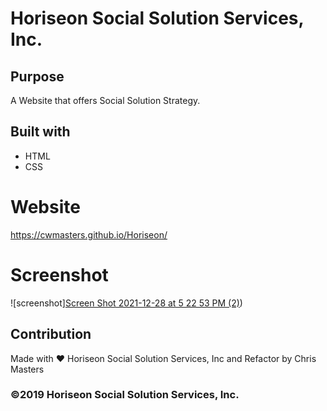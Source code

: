 # Horiseon Social Solution Services, Inc.

## Purpose
A Website that offers Social Solution Strategy.

## Built with
* HTML
* CSS

# Website
https://cwmasters.github.io/Horiseon/

# Screenshot
![screenshot][Screen Shot 2021-12-28 at 5 22 53 PM (2)](https://user-images.githubusercontent.com/95546410/147616862-9cae32aa-238b-4150-80e7-96e49a174371.png))

## Contribution
Made with ❤️ Horiseon Social Solution Services, Inc and Refactor by Chris Masters

### ©2019 Horiseon Social Solution Services, Inc.
